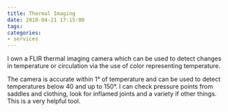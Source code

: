 ```yaml
---
title: Thermal Imaging
date: 2018-04-21 17:15:00
tags:
categories:
- services
---
```


I own a FLIR thermal imaging camera which can be used to detect changes in temperature or circulation via the use of color representing temperature.<!-- more -->

The camera is accurate within 1° of temperature and can be used to detect temperatures below 40 and up to 150°. I can check pressure points from saddles and clothing, look for inflamed joints and a variety if other things. This is a very helpful tool.